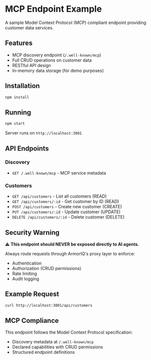 # MCP Endpoint Example

A sample Model Context Protocol (MCP) compliant endpoint providing customer data services.

## Features

- MCP discovery endpoint (`/.well-known/mcp`)
- Full CRUD operations on customer data
- RESTful API design
- In-memory data storage (for demo purposes)

## Installation

```bash
npm install
```

## Running

```bash
npm start
```

Server runs on `http://localhost:3001`

## API Endpoints

### Discovery
- `GET /.well-known/mcp` - MCP service metadata

### Customers
- `GET /api/customers` - List all customers (READ)
- `GET /api/customers/:id` - Get customer by ID (READ)
- `POST /api/customers` - Create new customer (CREATE)
- `PUT /api/customers/:id` - Update customer (UPDATE)
- `DELETE /api/customers/:id` - Delete customer (DELETE)

## Security Warning

⚠️ **This endpoint should NEVER be exposed directly to AI agents.**

Always route requests through ArmorIQ's proxy layer to enforce:
- Authentication
- Authorization (CRUD permissions)
- Rate limiting
- Audit logging

## Example Request

```bash
curl http://localhost:3001/api/customers
```

## MCP Compliance

This endpoint follows the Model Context Protocol specification:
- Discovery metadata at `/.well-known/mcp`
- Declared capabilities with CRUD permissions
- Structured endpoint definitions
